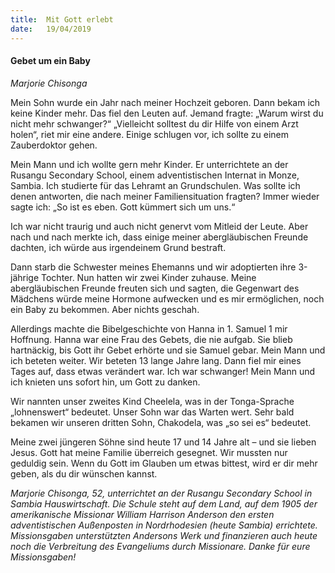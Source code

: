 ```yaml
---
title:  Mit Gott erlebt
date:   19/04/2019
---
```


#### Gebet um ein Baby

_Marjorie Chisonga_

Mein Sohn wurde ein Jahr nach meiner Hochzeit geboren. Dann bekam ich keine Kinder mehr. Das fiel den Leuten auf. Jemand fragte: „Warum wirst du nicht mehr schwanger?“ „Vielleicht solltest du dir Hilfe von einem Arzt holen“, riet mir eine andere. Einige schlugen vor, ich sollte zu einem Zauberdoktor gehen.

Mein Mann und ich wollte gern mehr Kinder. Er unterrichtete an der Rusangu Secondary School, einem adventistischen Internat in Monze, Sambia. Ich studierte für das Lehramt an Grundschulen. Was sollte ich denen antworten, die nach meiner Familiensituation fragten? Immer wieder sagte ich: „So ist es eben. Gott kümmert sich um uns.“

Ich war nicht traurig und auch nicht genervt vom Mitleid der Leute. Aber nach und nach merkte ich, dass einige meiner abergläubischen Freunde dachten, ich würde aus irgendeinem Grund bestraft.

Dann starb die Schwester meines Ehemanns und wir adoptierten ihre 3-jährige Tochter. Nun hatten wir zwei Kinder zuhause. Meine abergläubischen Freunde freuten sich und sagten, die Gegenwart des Mädchens würde meine Hormone aufwecken und es mir ermöglichen, noch ein Baby zu bekommen. Aber nichts geschah.

Allerdings machte die Bibelgeschichte von Hanna in 1. Samuel 1 mir Hoffnung. Hanna war eine Frau des Gebets, die nie aufgab. Sie blieb hartnäckig, bis Gott ihr Gebet erhörte und sie Samuel gebar. Mein Mann und ich beteten weiter. Wir beteten 13 lange Jahre lang. Dann fiel mir eines Tages auf, dass etwas verändert war. Ich war schwanger! Mein Mann und ich knieten uns sofort hin, um Gott zu danken.

Wir nannten unser zweites Kind Cheelela, was in der Tonga-Sprache „lohnenswert“ bedeutet. Unser Sohn war das Warten wert. Sehr bald bekamen wir unseren dritten Sohn, Chakodela, was „so sei es“ bedeutet.

Meine zwei jüngeren Söhne sind heute 17 und 14 Jahre alt – und sie lieben Jesus. Gott hat meine Familie überreich gesegnet. Wir mussten nur geduldig sein. Wenn du Gott im Glauben um etwas bittest, wird er dir mehr geben, als du dir wünschen kannst.

_Marjorie Chisonga, 52, unterrichtet an der Rusangu Secondary School in Sambia Hauswirtschaft. Die Schule steht auf dem Land, auf dem 1905 der amerikanische Missionar William Harrison Anderson den ersten adventistischen Außenposten in Nordrhodesien (heute Sambia) errichtete. Missionsgaben unterstützten Andersons Werk und finanzieren auch heute noch die Verbreitung des Evangeliums durch Missionare. Danke für eure Missionsgaben!_
